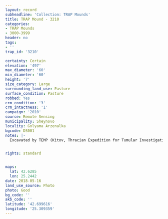 ```yaml
---
layout: record
subheadline: 'Collection: TRAP Mounds'
title: TRAP Mound - 3210
categories:
- TRAP Mounds
- 3000-3999
header: no
tags:
- ''
trap_id: '3210'

certainty: Certain
elevation: '497'
max_diameter: '60'
min_diameter: '60'
height: '7'
size_category: Large
surrounding_land_use: Pasture
surface_condition: Pasture
robbed: Yes
crm_condition: '3'
crm_intactness: '1'
campaign: '2010'
source: Remote Sensing
municipality: Sheynovo
locality: Golyama Arzenalka
bgcode: DS001
notes: |-
  Excavated by TEMP (Kitov, Thracian Expedition for Tumular Investigations). Tomb inside. Outside Sarcophagus brought from Malkata mogila. On the top geodetic point PT 3.


rights: standard


maps:
  lat: 42.6285
  lon: 25.2442
date: 2018-05-16
land_use_source: Photo
photo: Good
bg_code: ''
akb_code: ''
latitude: '42.699616'
longitude: '25.309359'
---
```

